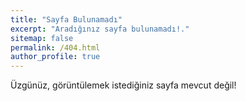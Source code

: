 ```yaml
---
title: "Sayfa Bulunamadı"
excerpt: "Aradığınız sayfa bulunamadı!."
sitemap: false
permalink: /404.html
author_profile: true
---
```


Üzgünüz, görüntülemek istediğiniz sayfa mevcut değil!
